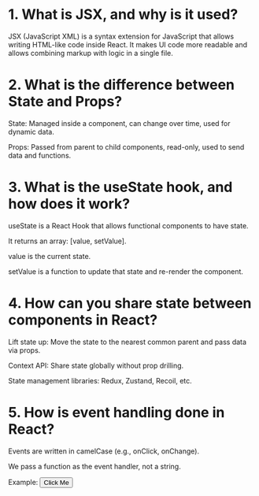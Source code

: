 <h1>1. What is JSX, and why is it used?</h1>

JSX (JavaScript XML) is a syntax extension for JavaScript that allows writing HTML-like code inside React.
It makes UI code more readable and allows combining markup with logic in a single file.

<h1>2. What is the difference between State and Props?</h1>

State: Managed inside a component, can change over time, used for dynamic data.

Props: Passed from parent to child components, read-only, used to send data and functions.

<h1>3. What is the useState hook, and how does it work?</h1>

useState is a React Hook that allows functional components to have state.

It returns an array: [value, setValue].

value is the current state.

setValue is a function to update that state and re-render the component.

<h1>4. How can you share state between components in React?</h1>

Lift state up: Move the state to the nearest common parent and pass data via props.

Context API: Share state globally without prop drilling.

State management libraries: Redux, Zustand, Recoil, etc.

<h1>5. How is event handling done in React?</h1>

Events are written in camelCase (e.g., onClick, onChange).

We pass a function as the event handler, not a string.

Example:
<button onClick={handleClick}>Click Me</button>
